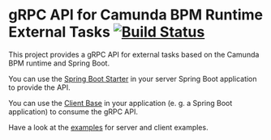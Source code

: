 # gRPC API for Camunda BPM Runtime External Tasks [![Build Status](https://travis-ci.com/tmetzke/camunda-bpm-grpc-external-task.svg?branch=master)](https://travis-ci.com/tmetzke/camunda-bpm-grpc-external-task)
This project provides a gRPC API for external tasks based on the Camunda BPM runtime and Spring Boot.

You can use the [Spring Boot Starter](./starter) in your server Spring Boot application to provide the API.

You can use the [Client Base](./client-core) in your application (e. g. a Spring Boot application) to consume the gRPC API.

Have a look at the [examples](./examples) for server and client examples.
